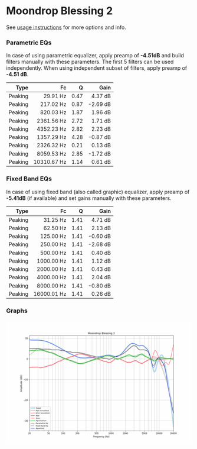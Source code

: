 # Moondrop Blessing 2
See [usage instructions](https://github.com/jaakkopasanen/AutoEq#usage) for more options and info.

### Parametric EQs
In case of using parametric equalizer, apply preamp of **-4.51dB** and build filters manually
with these parameters. The first 5 filters can be used independently.
When using independent subset of filters, apply preamp of **-4.51 dB**.

| Type    | Fc          |    Q | Gain     |
|--------:|------------:|-----:|---------:|
| Peaking | 29.91 Hz    | 0.47 | 4.37 dB  |
| Peaking | 217.02 Hz   | 0.87 | -2.69 dB |
| Peaking | 820.03 Hz   | 1.87 | 1.96 dB  |
| Peaking | 2361.56 Hz  | 2.72 | 1.71 dB  |
| Peaking | 4352.23 Hz  | 2.82 | 2.23 dB  |
| Peaking | 1357.29 Hz  | 4.28 | -0.87 dB |
| Peaking | 2326.32 Hz  | 0.21 | 0.13 dB  |
| Peaking | 8059.53 Hz  | 2.85 | -1.72 dB |
| Peaking | 10310.67 Hz | 1.14 | 0.61 dB  |

### Fixed Band EQs
In case of using fixed band (also called graphic) equalizer, apply preamp of **-5.41dB**
(if available) and set gains manually with these parameters.

| Type    | Fc          |    Q | Gain     |
|--------:|------------:|-----:|---------:|
| Peaking | 31.25 Hz    | 1.41 | 4.71 dB  |
| Peaking | 62.50 Hz    | 1.41 | 2.13 dB  |
| Peaking | 125.00 Hz   | 1.41 | -0.60 dB |
| Peaking | 250.00 Hz   | 1.41 | -2.68 dB |
| Peaking | 500.00 Hz   | 1.41 | 0.40 dB  |
| Peaking | 1000.00 Hz  | 1.41 | 1.12 dB  |
| Peaking | 2000.00 Hz  | 1.41 | 0.43 dB  |
| Peaking | 4000.00 Hz  | 1.41 | 2.04 dB  |
| Peaking | 8000.00 Hz  | 1.41 | -0.80 dB |
| Peaking | 16000.01 Hz | 1.41 | 0.26 dB  |

### Graphs
![](./Moondrop%20Blessing%202.png)